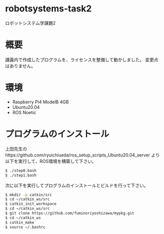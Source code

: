 # robotsystems-task2
ロボットシステム学課題2
# 概要
講義内で作成したプログラムを、ライセンスを整備して動かしました。
変更点はありません。
# 環境
* Raspberry Pi4 ModelB 4GB
* Ubuntu20.04
* ROS Noetic
# プログラムのインストール
上田先生のhttps://github.com/ryuichiueda/ros_setup_scripts_Ubuntu20.04_server より以下を実行して、ROS環境を構築して下さい。
```bash
$ ./step0.bash
$ ./step1.bash
```
次に以下を実行してプログラムのインストールとビルドを行って下さい。
```bash
$ mkdir -p catkin/src
$ cd ~/catkin_ws/src
$ catkin_init_workspace
$ cd ~/catkin_ws/src
$ git clone https://github.com/fuminoriyoshizawa/mypkg.git
$ cd ~/catkin_ws
$ catkin_make
$ source ~/.bashrc
```
